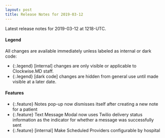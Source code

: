 ```yaml
---
layout: post
title: Release Notes for 2019-03-12
---
```


Latest release notes for 2019-03-12 at 1218-UTC.

<div class='legend' markdown='1'>

#### Legend

All changes are available immediately unless labeled as internal or dark code:

- {:.legend} [internal] changes are only visible or applicable to Clockwise.MD staff.
- {:.legend} [dark code] changes are hidden from general use until made visible at a later date.

</div>

<div class='features' markdown='1'>

#### Features

- {:.feature} Notes pop-up now dismisses itself after creating a new note for a patient
- {:.feature} Text Message Modal now uses Twilio delivery status information as the indicator for whether a message was successfully sent
- {:.feature} [internal] Make Scheduled Providers configurable by hospital

</div>


